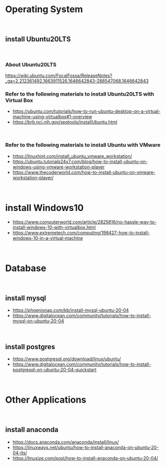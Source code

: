 # Operating System
<br>

## install Ubuntu20LTS 
<br>

### About Ubuntu20LTS
https://wiki.ubuntu.com/FocalFossa/ReleaseNotes?_ga=2.212361492.1663911526.1646642843-288547068.1646642843
<br>

### Refer to the following materials to install Ubuntu20LTS with Virtual Box
* https://ubuntu.com/tutorials/how-to-run-ubuntu-desktop-on-a-virtual-machine-using-virtualbox#1-overview  
* https://brb.nci.nih.gov/seqtools/installUbuntu.html  
<br>

### Refer to the following materials to install Ubuntu with VMware 
* https://linuxhint.com/install_ubuntu_vmware_workstation/ 
* https://ubuntu.tutorials24x7.com/blog/how-to-install-ubuntu-on-windows-using-vmware-workstation-player
* https://www.thecoderworld.com/how-to-install-ubuntu-on-vmware-workstation-player/
<br>

# install Windows10
* https://www.computerworld.com/article/2825616/no-hassle-way-to-install-windows-10-with-virtualbox.html
* https://www.extremetech.com/computing/198427-how-to-install-windows-10-in-a-virtual-machine
<br>

# Database
<br>

## install mysql
* https://phoenixnap.com/kb/install-mysql-ubuntu-20-04
* https://www.digitalocean.com/community/tutorials/how-to-install-mysql-on-ubuntu-20-04
<br>

## install postgres
* https://www.postgresql.org/download/linux/ubuntu/
* https://www.digitalocean.com/community/tutorials/how-to-install-postgresql-on-ubuntu-20-04-quickstart
<br>

# Other Applications
<br>

## install anaconda
* https://docs.anaconda.com/anaconda/install/linux/
* https://linuxways.net/ubuntu/how-to-install-anaconda-on-ubuntu-20-04-lts/
* https://linuxize.com/post/how-to-install-anaconda-on-ubuntu-20-04/
<br>





